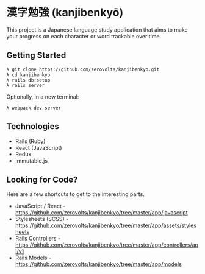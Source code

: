 # 漢字勉強 (kanjibenkyō)
This project is a Japanese language study application that aims to make your progress on each character or word trackable over time.

## Getting Started
```
λ git clone https://github.com/zerovolts/kanjibenkyo.git
λ cd kanjibenkyo
λ rails db:setup
λ rails server
```
Optionally, in a new terminal:
```
λ webpack-dev-server
```

## Technologies
- Rails (Ruby)
- React (JavaScript)
- Redux
- Immutable.js

## Looking for Code?
Here are a few shortcuts to get to the interesting parts.
- JavaScript / React - https://github.com/zerovolts/kanjibenkyo/tree/master/app/javascript
- Stylesheets (SCSS) - https://github.com/zerovolts/kanjibenkyo/tree/master/app/assets/stylesheets
- Rails Controllers - https://github.com/zerovolts/kanjibenkyo/tree/master/app/controllers/api/v1
- Rails Models - https://github.com/zerovolts/kanjibenkyo/tree/master/app/models
